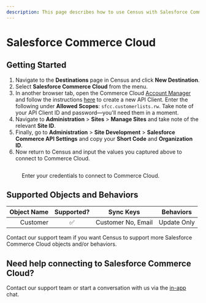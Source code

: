 ```yaml
---
description: This page describes how to use Census with Salesforce Commerce Cloud.
---
```


# Salesforce Commerce Cloud

## Getting Started

1. Navigate to the **Destinations** page in Census and click **New Destination**.
2. Select **Salesforce Commerce Cloud** from the menu.
3. In another browser tab, open the Commerce Cloud [Account Manager](https://account.demandware.com/) and follow the instructions [here](https://developer.salesforce.com/docs/commerce/commerce-api/guide/authorization-for-admin-apis.html#create-an-api-client) to create a new API Client. Enter the following under **Allowed Scopes**: `sfcc.customerlists.rw`. Take note of your API Client ID and password—you'll need them in a moment.
4. Navigate to **Administration** >  **Sites** >  **Manage Sites** and take note of the relevant **Site ID**.
5. Finally, go to **Administration** >  **Site Development** >  **Salesforce Commerce API Settings** and copy your **Short Code** and **Organization ID**.
6. Now return to Census and input the values you captured above to connect to Commerce Cloud.

<figure><img src="../.gitbook/assets/salesforce-commerce-cloud.png" alt=""><figcaption><p>Enter your credentials to connect to Commerce Cloud.</p></figcaption></figure>

## Supported Objects and Behaviors

| **Object Name** | **Supported?** | **Sync Keys**  | **Behaviors** |
| --------------: | :------------: | ---------------- | --------------|
| Customer | ✅ | Customer No, Email | Update Only |

Contact our support team if you want Census to support more Salesforce Commerce Cloud objects and/or behaviors.

## Need help connecting to Salesforce Commerce Cloud?

Contact our support team or start a conversation with us via the [in-app](https://app.getcensus.com) chat.
